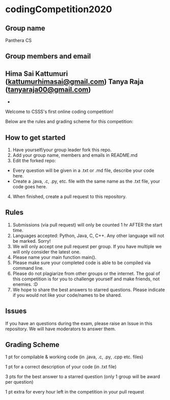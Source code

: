 # codingCompetition2020

## Group name
 Panthera CS

## Group members and email
 Hima Sai Kattumuri (kattumurhimasai@gmail.com)
 Tanya Raja (tanyaraja00@gmail.com)
 -
 -

Welcome to CSSS's first online coding competition!

Below are the rules and grading scheme for this competition:

## How to get started
1. Have yourself/your group leader fork this repo.
2. Add your group name, members and emails in README.md
3. Edit the forked repo:
  - Every question will be given in a .txt or .md file, describe your code here.
  - Create a .java, .c, .py, etc. file with the same name as the .txt file, your code goes here.
4. When finished, create a pull request to this repository.

## Rules
1. Submissions (via pull request) will only be counted 1 hr AFTER the start time.
2. Languages accepted: Python, Java, C, C++. Any other language will not be marked. Sorry!
3. We will only accept one pull request per group. If you have multiple we will only consider the latest one.
4. Please name your main function main().
5. Please make sure your completed code is able to be compiled via command line.
6. Please do not plagiarize from other groups or the internet. The goal of this competition is for you to challenge yourself and make friends, not enemies. :D
7. We hope to share the best answers to starred questions. Please indicate if you would not like your code/names to be shared.

## Issues
If you have an questions during the exam, please raise an Issue in this repository. We will have moderators to answer them.

## Grading Scheme
1 pt for compilable & working code (in .java, .c, .py, .cpp etc. files)

1 pt for a correct description of your code (in .txt file)

3 pts for the best answer to a starred question (only 1 group will be award per question)

1 pt extra for every hour left in the competition in your pull request
